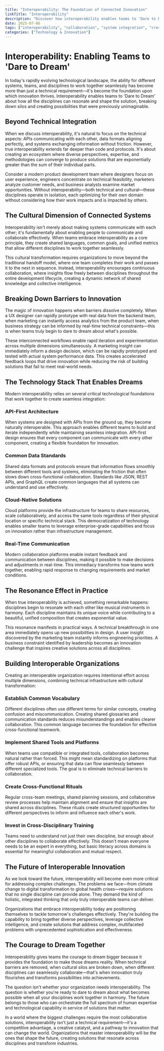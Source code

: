 ```yaml
---
title: "Interoperability: The Foundation of Connected Innovation"
linkTitle: "Interoperability"
description: "Discover how interoperability enables teams to 'Dare to Dream' about how all disciplines can resonate and shape solutions that break down silos and create unprecedented possibilities."
date: 2025-07-06
tags: ["interoperability", "collaboration", "system integration", "cross-functional teams", "innovation"]
categories: ["Technology & Innovation"]
---
```


# Interoperability: Enabling Teams to 'Dare to Dream'

In today's rapidly evolving technological landscape, the ability for different systems, teams, and disciplines to work together seamlessly has become more than just a technical requirement—it's become the foundation upon which innovation thrives. Interoperability enables teams to 'Dare to Dream' about how all the disciplines can resonate and shape the solution, breaking down silos and creating possibilities that were previously unimaginable.

## Beyond Technical Integration

When we discuss interoperability, it's natural to focus on the technical aspects: APIs communicating with each other, data formats aligning perfectly, and systems exchanging information without friction. However, true interoperability extends far deeper than code and protocols. It's about creating an ecosystem where diverse perspectives, expertise, and methodologies can converge to produce solutions that are exponentially greater than the sum of their individual parts.

Consider a modern product development team where designers focus on user experience, engineers concentrate on technical feasibility, marketers analyze customer needs, and business analysts examine market opportunities. Without interoperability—both technical and cultural—these disciplines operate in isolation, each optimizing for their own domain without considering how their work impacts and is impacted by others.

## The Cultural Dimension of Connected Systems

Interoperability isn't merely about making systems communicate with each other; it's fundamentally about enabling people to communicate and collaborate effectively. When teams embrace interoperability as a core principle, they create shared languages, common goals, and unified metrics that allow different disciplines to work together seamlessly.

This cultural transformation requires organizations to move beyond the traditional handoff model, where one team completes their work and passes it to the next in sequence. Instead, interoperability encourages continuous collaboration, where insights flow freely between disciplines throughout the entire development lifecycle, creating a dynamic network of shared knowledge and collective intelligence.

## Breaking Down Barriers to Innovation

The magic of innovation happens when barriers dissolve completely. When a UX designer can rapidly prototype with real data from the backend team, when marketing can instantly access analytics from the product team, when business strategy can be informed by real-time technical constraints—this is when teams truly begin to dare to dream about what's possible.

These interconnected workflows enable rapid iteration and experimentation across multiple dimensions simultaneously. A marketing insight can immediately inform a design decision, which can be rapidly prototyped and tested with actual system performance data. This creates accelerated feedback loops that drive innovation while reducing the risk of building solutions that fail to meet real-world needs.

## The Technology Stack That Enables Dreams

Modern interoperability relies on several critical technological foundations that work together to create seamless integration:

### API-First Architecture

When systems are designed with APIs from the ground up, they become naturally interoperable. This approach enables different teams to build and iterate independently while maintaining seamless integration. API-first design ensures that every component can communicate with every other component, creating a flexible foundation for innovation.

### Common Data Standards

Shared data formats and protocols ensure that information flows smoothly between different tools and systems, eliminating the friction that often slows down cross-functional collaboration. Standards like JSON, REST APIs, and GraphQL create common languages that all systems can understand and use effectively.

### Cloud-Native Solutions

Cloud platforms provide the infrastructure for teams to share resources, scale collaboratively, and access the same tools regardless of their physical location or specific technical stack. This democratization of technology enables smaller teams to leverage enterprise-grade capabilities and focus on innovation rather than infrastructure management.

### Real-Time Communication

Modern collaboration platforms enable instant feedback and communication between disciplines, making it possible to make decisions and adjustments in real-time. This immediacy transforms how teams work together, enabling rapid response to changing requirements and market conditions.

## The Resonance Effect in Practice

When true interoperability is achieved, something remarkable happens: disciplines begin to resonate with each other like musical instruments in harmony. Each discipline maintains its unique voice while contributing to a beautiful, unified composition that creates exponential value.

This resonance manifests in practical ways. A technical breakthrough in one area immediately opens up new possibilities in design. A user insight discovered by the marketing team instantly informs engineering priorities. A business constraint identified by leadership becomes an innovation challenge that inspires creative solutions across all disciplines.

## Building Interoperable Organizations

Creating an interoperable organization requires intentional effort across multiple dimensions, combining technical infrastructure with cultural transformation:

### Establish Common Vocabulary

Different disciplines often use different terms for similar concepts, creating confusion and miscommunication. Creating shared glossaries and communication standards reduces misunderstandings and enables clearer collaboration. This common language becomes the foundation for effective cross-functional teamwork.

### Implement Shared Tools and Platforms

When teams use compatible or integrated tools, collaboration becomes natural rather than forced. This might mean standardizing on platforms that offer robust APIs, or ensuring that data can flow seamlessly between different specialized tools. The goal is to eliminate technical barriers to collaboration.

### Create Cross-Functional Rituals

Regular cross-team meetings, shared planning sessions, and collaborative review processes help maintain alignment and ensure that insights are shared across disciplines. These rituals create structured opportunities for different perspectives to inform and influence each other's work.

### Invest in Cross-Disciplinary Training

Teams need to understand not just their own discipline, but enough about other disciplines to collaborate effectively. This doesn't mean everyone needs to be an expert in everything, but basic literacy across domains is essential for meaningful collaboration and mutual respect.

## The Future of Interoperable Innovation

As we look toward the future, interoperability will become even more critical for addressing complex challenges. The problems we face—from climate change to digital transformation to global health crises—require solutions that no single discipline can provide alone. They demand the kind of holistic, integrated thinking that only truly interoperable teams can deliver.

Organizations that embrace interoperability today are positioning themselves to tackle tomorrow's challenges effectively. They're building the capability to bring together diverse perspectives, leverage collective intelligence, and create solutions that address complex, multifaceted problems with unprecedented sophistication and effectiveness.

## The Courage to Dream Together

Interoperability gives teams the courage to dream bigger because it provides the foundation to make those dreams reality. When technical barriers are removed, when cultural silos are broken down, when different disciplines can seamlessly collaborate—that's when innovation truly flourishes and transforms possibilities into achievements.

The question isn't whether your organization needs interoperability. The question is whether you're ready to dare to dream about what becomes possible when all your disciplines work together in harmony. The future belongs to those who can orchestrate the full spectrum of human expertise and technological capability in service of solutions that matter.

In a world where the biggest challenges require the most collaborative solutions, interoperability isn't just a technical requirement—it's a competitive advantage, a creative catalyst, and a pathway to innovation that can change the world. Organizations that master interoperability will be the ones that shape the future, creating solutions that resonate across disciplines and transform industries.